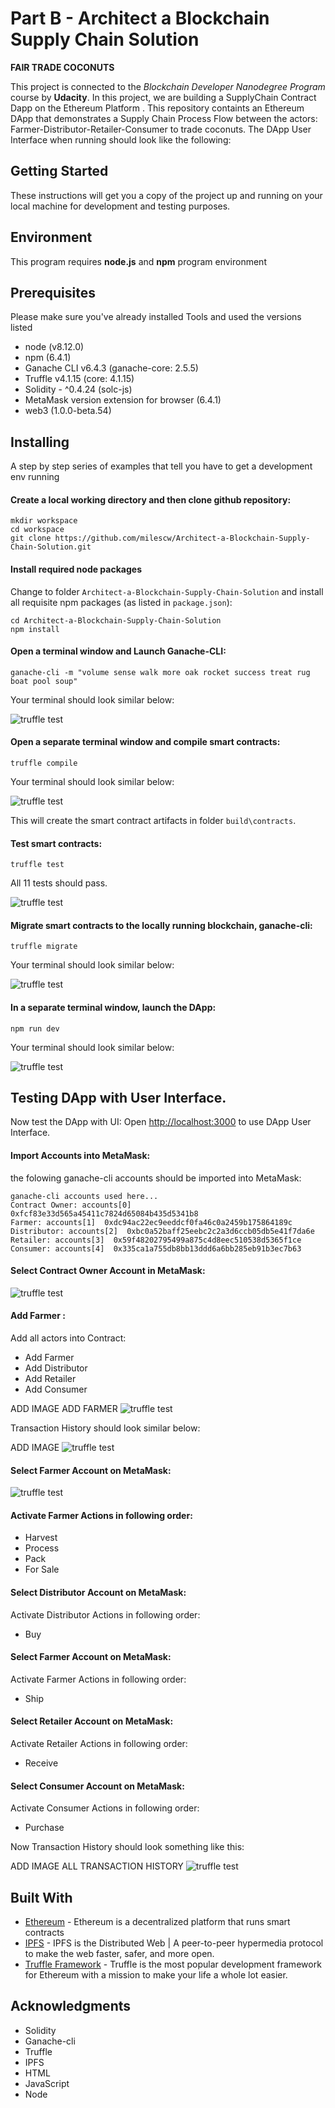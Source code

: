 # Part B - Architect a Blockchain Supply Chain Solution
**FAIR TRADE COCONUTS**

This project is connected to the _Blockchain Developer Nanodegree Program_ course by **Udacity**.
In this project, we are building a SupplyChain Contract Dapp on the Ethereum Platform . This repository containts an Ethereum DApp that demonstrates a Supply Chain Process Flow  between the actors:  Farmer-Distributor-Retailer-Consumer to trade coconuts.
The DApp User Interface when running should look like the following:

## Getting Started

These instructions will get you a copy of the project up and running on your local machine for development and testing purposes.

## Environment ###
This program requires **node.js**  and **npm** program environment 

## Prerequisites
Please make sure you've already installed Tools and used the versions listed
*   node               (v8.12.0)
*   npm                 (6.4.1)
*   Ganache CLI v6.4.3 (ganache-core: 2.5.5)
*   Truffle v4.1.15 (core: 4.1.15)
*   Solidity - ^0.4.24 (solc-js)
*   MetaMask version extension for browser (6.4.1)
*   web3  (1.0.0-beta.54)

## Installing
A step by step series of examples that tell you have to get a development env running
#### Create a local working directory and then  clone github repository:

```
mkdir workspace
cd workspace
git clone https://github.com/milescw/Architect-a-Blockchain-Supply-Chain-Solution.git
```

#### Install required node packages
Change to folder ```Architect-a-Blockchain-Supply-Chain-Solution```  and install all requisite npm packages (as listed in ```package.json```):

```
cd Architect-a-Blockchain-Supply-Chain-Solution
npm install
```
#### Open a terminal window and Launch Ganache-CLI:

```
ganache-cli -m "volume sense walk more oak rocket success treat rug boat pool soup"
```

Your terminal should look similar below:

![truffle test](images/ganache-cli.png)

#### Open a separate terminal window and compile smart contracts:

```
truffle compile
```

Your terminal should look similar below:

![truffle test](images/truffle_compile.png)

This will create the smart contract artifacts in folder ```build\contracts```.

#### Test smart contracts:

```
truffle test
```

All 11 tests should pass.

![truffle test](images/truffle_test.png)

#### Migrate smart contracts to the locally running blockchain, ganache-cli:

```
truffle migrate
```

Your terminal should look similar below:

![truffle test](images/truffle_migrate.png)

#### In a separate terminal window, launch the DApp:

```
npm run dev
```
Your terminal should look similar below:

![truffle test](images/npm-run-dev.PNG)

## Testing DApp with User Interface.
Now test the DApp with UI:
Open [http://localhost:3000](http://localhost:3000) to use DApp User Interface.

#### Import Accounts into MetaMask:
the folowing ganache-cli accounts should be imported into MetaMask:
```
ganache-cli accounts used here...
Contract Owner: accounts[0]  0xfcf83e33d565a45411c7824d65084b435d5341b8
Farmer: accounts[1]  0xdc94ac22ec9eeddcf0fa46c0a2459b175864189c
Distributor: accounts[2]  0xbc0a52baff25eebc2c2a3d6ccb05db5e41f7da6e
Retailer: accounts[3]  0x59f48202795499a875c4d8eec510538d5365f1ce
Consumer: accounts[4]  0x335ca1a755db8bb13ddd6a6bb285eb91b3ec7b63
```
#### Select Contract Owner Account in MetaMask:

![truffle test](images/select-metamask-account.PNG)

#### Add Farmer :
Add all actors into Contract:
*   Add Farmer
*   Add Distributor
*   Add Retailer
*   Add Consumer

ADD IMAGE ADD FARMER
![truffle test](images/Add-Farmer.png)

Transaction History should look similar below:

ADD IMAGE 
![truffle test](images/Add-Actors-History.png)

#### Select Farmer Account on MetaMask:

![truffle test](images/Select-Farmer-Account.png)

#### Activate Farmer Actions in following order:
*   Harvest
*   Process
*   Pack
*   For Sale
#### Select Distributor Account on MetaMask:
Activate Distributor Actions in following order:
*   Buy
#### Select Farmer Account on MetaMask:
Activate Farmer Actions in following order:
*   Ship
#### Select Retailer Account on MetaMask:
Activate Retailer Actions in following order:
*   Receive
#### Select Consumer Account on MetaMask:
Activate Consumer Actions in following order:
*   Purchase

Now Transaction History should look something like this:

ADD IMAGE ALL TRANSACTION HISTORY
![truffle test](images/All-Transaction-History.png)

## Built With

* [Ethereum](https://www.ethereum.org/) - Ethereum is a decentralized platform that runs smart contracts
* [IPFS](https://ipfs.io/) - IPFS is the Distributed Web | A peer-to-peer hypermedia protocol
to make the web faster, safer, and more open.
* [Truffle Framework](http://truffleframework.com/) - Truffle is the most popular development framework for Ethereum with a mission to make your life a whole lot easier.

## Acknowledgments
* Solidity
* Ganache-cli
* Truffle
* IPFS
* HTML
* JavaScript
* Node